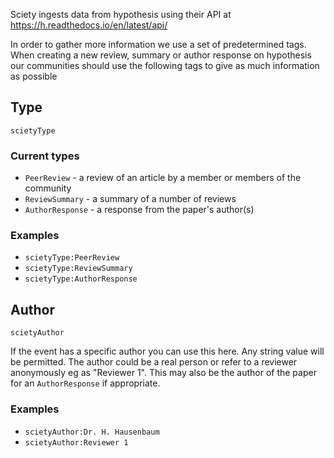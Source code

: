 Sciety ingests data from hypothesis using their API at https://h.readthedocs.io/en/latest/api/

In order to gather more information we use a set of predetermined tags. When creating a new review, summary or author response on hypothesis our communities should use the following tags to give as much information as possible

## Type
`scietyType` 

### Current types
  - `PeerReview` - a review of an article by a member or members of the community
  - `ReviewSummary` - a summary of a number of reviews
  - `AuthorResponse` - a response from the paper's author(s)

### Examples

- `scietyType:PeerReview`
- `scietyType:ReviewSummary`
- `scietyType:AuthorResponse`

## Author

`scietyAuthor`

If the event has a specific author you can use this here. Any string value will be permitted. The author could be a real person or refer to a reviewer anonymously eg as "Reviewer 1". This may also be the author of the paper for an `AuthorResponse` if appropriate.

### Examples
- `scietyAuthor:Dr. H. Hausenbaum`
- `scietyAuthor:Reviewer 1`
